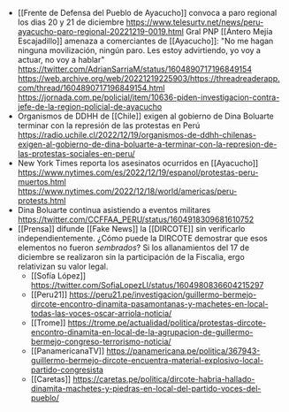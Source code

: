 - [[Frente de Defensa del Pueblo de Ayacucho]] convoca a paro regional los dias 20 y 21 de diciembre
  https://www.telesurtv.net/news/peru-ayacucho-paro-regional-20221219-0019.html
  Gral PNP [[Ántero Mejía Escajadillo]] amenaza a comerciantes de [[Ayacucho]]: "No me hagan ninguna movilización, ningún paro. Les estoy advirtiendo, yo voy a actuar, no voy a hablar" https://twitter.com/AdrianSarriaM/status/1604890717196849154 https://web.archive.org/web/20221219225903/https://threadreaderapp.com/thread/1604890717196849154.html https://jornada.com.pe/policial/item/10636-piden-investigacion-contra-jefe-de-la-region-policial-de-ayacucho
- Organismos de DDHH de [[Chile]] exigen al gobierno de Dina Boluarte terminar con la represión de las protestas en Perú
  https://radio.uchile.cl/2022/12/19/organismos-de-ddhh-chilenas-exigen-al-gobierno-de-dina-boluarte-a-terminar-con-la-represion-de-las-protestas-sociales-en-peru/
- New York Times reporta los asesinatos ocurridos en [[Ayacucho]] https://www.nytimes.com/es/2022/12/19/espanol/protestas-peru-muertos.html
  https://www.nytimes.com/2022/12/18/world/americas/peru-protests.html
- Dina Boluarte continua asistiendo a eventos militares
  https://twitter.com/CCFFAA_PERU/status/1604918309681610752
- [[Prensa]] difunde [[Fake News]] la [[DIRCOTE]] sin verificarlo independientemente.
  ¿Cómo puede la DIRCOTE demostrar que esos elementos no fueron _sembrados_? Si los allanamientos del 17 de diciembre se realizaron sin la participación de la Fiscalia, ergo relativizan su valor legal.
  - [[Sofía López]] https://twitter.com/SofiaLopezLl/status/1604980836604215297
  - [[Peru21]] https://peru21.pe/investigacion/guillermo-bermejo-dircote-encontro-dinamita-pasamontanas-y-machetes-en-local-todas-las-voces-oscar-arriola-noticia/
  - [[Trome]] https://trome.pe/actualidad/politica/protestas-dircote-encontro-dinamita-en-local-de-la-agrupacion-de-guillermo-bermejo-congreso-terrorismo-noticia/
  - [[PanamericanaTV]] https://panamericana.pe/politica/367943-guillermo-bermejo-dircote-encuentra-material-explosivo-local-partido-congresista
  - [[Caretas]] https://caretas.pe/politica/dircote-habria-hallado-dinamita-machetes-y-piedras-en-local-del-partido-voces-del-pueblo/
